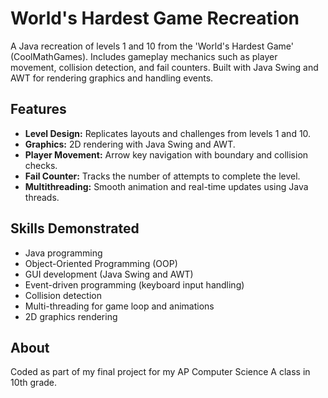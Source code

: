 # World's Hardest Game Recreation

A Java recreation of levels 1 and 10 from the 'World's Hardest Game' (CoolMathGames). Includes gameplay mechanics such as player movement, collision detection, and fail counters. Built with Java Swing and AWT for rendering graphics and handling events. 

## Features
- **Level Design:** Replicates layouts and challenges from levels 1 and 10.
- **Graphics:** 2D rendering with Java Swing and AWT.
- **Player Movement:** Arrow key navigation with boundary and collision checks.
- **Fail Counter:** Tracks the number of attempts to complete the level.
- **Multithreading:** Smooth animation and real-time updates using Java threads.

## Skills Demonstrated
- Java programming
- Object-Oriented Programming (OOP)
- GUI development (Java Swing and AWT)
- Event-driven programming (keyboard input handling)
- Collision detection
- Multi-threading for game loop and animations
- 2D graphics rendering

## About
Coded as part of my final project for my AP Computer Science A class in 10th grade.
